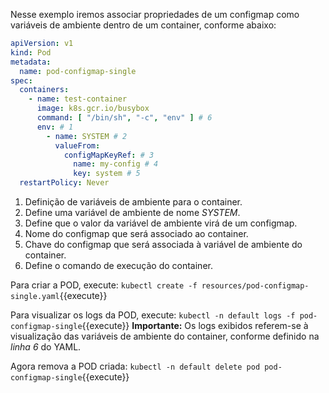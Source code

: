 Nesse exemplo iremos associar propriedades de um configmap como variáveis de ambiente dentro de um container, conforme abaixo:

```yaml
apiVersion: v1
kind: Pod
metadata:
  name: pod-configmap-single
spec:
  containers:
    - name: test-container
      image: k8s.gcr.io/busybox
      command: [ "/bin/sh", "-c", "env" ] # 6
      env: # 1
        - name: SYSTEM # 2
          valueFrom:
            configMapKeyRef: # 3
              name: my-config # 4
              key: system # 5
  restartPolicy: Never

```
1. Definição de variáveis de ambiente para o container.
2. Define uma variável de ambiente de nome *SYSTEM*.
3. Define que o valor da variável de ambiente virá de um configmap.
4. Nome do configmap que será associado ao container.
5. Chave do configmap que será associada à variável de ambiente do container.
6. Define o comando de execução do container.

Para criar a POD, execute: `kubectl create -f resources/pod-configmap-single.yaml`{{execute}}

Para visualizar os logs da POD, execute: `kubectl -n default logs -f pod-configmap-single`{{execute}}
**Importante:** Os logs exibidos referem-se à visualização das variáveis de ambiente do container, conforme definido na *linha 6* do YAML.

Agora remova a POD criada: `kubectl -n default delete pod pod-configmap-single`{{execute}}
